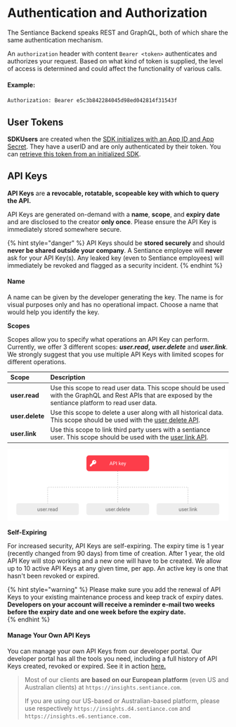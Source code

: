 # Authentication and Authorization

The Sentiance Backend speaks REST and GraphQL, both of which share the same authentication mechanism.

An `authorization` header with content `Bearer <token>` authenticates and authorizes your request. Based on what kind of token is supplied, the level of access is determined and could affect the functionality of various calls.

#### Example:

```text
Authorization: Bearer e5c3b842284045d98ed042814f31543f
```

## User Tokens

**SDKUsers** are created when the [SDK initializes with an App ID and App Secret](../sdk/getting-started/android-sdk/initialization.md). They have a userID and are only authenticated by their token. You can [retrieve this token from an initialized SDK](../sdk/appendix/user-credentials.md#get-user-and-token).

## API Keys

**API Keys** are ****a revocable, rotatable, scopeable key with which to query the API**.** 

API Keys are generated on-demand with a **name**, **scope**, and **expiry date** and are disclosed to the creator **only once**. Please ensure the API Key is immediately stored somewhere secure.

{% hint style="danger" %}
API Keys should be **stored securely** and should **never be shared outside your company**. A Sentiance employee will **never** ask for your API Key\(s\). Any leaked key \(even to Sentiance employees\) will immediately be revoked and flagged as a security incident.
{% endhint %}

#### Name

A name can be given by the developer generating the key. The name is for visual purposes only and has no operational impact. Choose a name that would help you identify the key.

**Scopes**

Scopes allow you to specify what operations an API Key can perform. Currently, we offer 3 different scopes: _**user.read**_**,** _**user.delete**_ and _**user.link**_. We strongly suggest that you use multiple API Keys with limited scopes for different operations.

| Scope | Description |
| :--- | :--- |
| **user.read** | Use this scope to read user data. This scope should be used with the GraphQL and Rest APIs that are exposed by the sentiance platform to read user data. |
| **user.delete** | Use this scope to delete a user along with all historical data. This scope should be used with the [user delete API](https://docs.sentiance.com/backend/rest-api#user-delete). |
| **user.link** | Use this scope to link third party users with a sentiance user. This scope should be used with the [user link API](https://docs.sentiance.com/backend/rest-api#user-link). |

![API Key scopes](../.gitbook/assets/screenshot-2020-02-18-at-15.26.15.png)

**Self-Expiring**

For increased security, API Keys are self-expiring. The expiry time is 1 year \(recently changed from 90 days\) from time of creation. After 1 year, the old API Key will stop working and a new one will have to be created. We allow up to 10 active API Keys at any given time, per app. An active key is one that hasn't been revoked or expired.

{% hint style="warning" %}
Please make sure you add the renewal of API Keys to your existing maintenance process and keep track of expiry dates. **Developers on your account will receive a reminder e-mail two weeks before the expiry date and one week before the expiry date.**  
{% endhint %}

#### Manage Your Own API Keys

You can manage your own API Keys from our developer portal. Our developer portal has all the tools you need, including a full history of API Keys created, revoked or expired. See it in action [here.](https://insights.sentiance.com/#/login)

> Most of our clients **are based on our European platform** \(even US and Australian clients\) at `https://insights.sentiance.com`.   
>   
> If you are using our US-based or Australian-based platform, please use respectively `https://insights.d4.sentiance.com` and `https://insights.e6.sentiance.com.`

